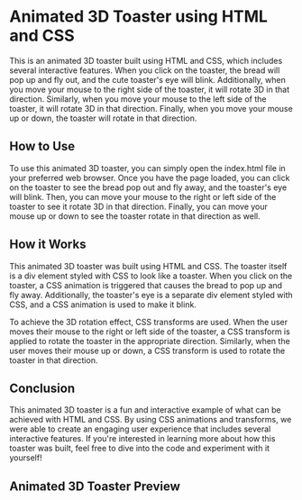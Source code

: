 # Animated 3D Toaster using HTML and CSS
This is an animated 3D toaster built using HTML and CSS, which includes several interactive features. When you click on the toaster, the bread will pop up and fly out, and the cute toaster's eye will blink. Additionally, when you move your mouse to the right side of the toaster, it will rotate 3D in that direction. Similarly, when you move your mouse to the left side of the toaster, it will rotate 3D in that direction. Finally, when you move your mouse up or down, the toaster will rotate in that direction.

## How to Use
To use this animated 3D toaster, you can simply open the index.html file in your preferred web browser. Once you have the page loaded, you can click on the toaster to see the bread pop out and fly away, and the toaster's eye will blink. Then, you can move your mouse to the right or left side of the toaster to see it rotate 3D in that direction. Finally, you can move your mouse up or down to see the toaster rotate in that direction as well.

## How it Works
This animated 3D toaster was built using HTML and CSS. The toaster itself is a div element styled with CSS to look like a toaster. When you click on the toaster, a CSS animation is triggered that causes the bread to pop up and fly away. Additionally, the toaster's eye is a separate div element styled with CSS, and a CSS animation is used to make it blink.

To achieve the 3D rotation effect, CSS transforms are used. When the user moves their mouse to the right or left side of the toaster, a CSS transform is applied to rotate the toaster in the appropriate direction. Similarly, when the user moves their mouse up or down, a CSS transform is used to rotate the toaster in that direction.

## Conclusion
This animated 3D toaster is a fun and interactive example of what can be achieved with HTML and CSS. By using CSS animations and transforms, we were able to create an engaging user experience that includes several interactive features. If you're interested in learning more about how this toaster was built, feel free to dive into the code and experiment with it yourself!

## Animated 3D Toaster Preview
